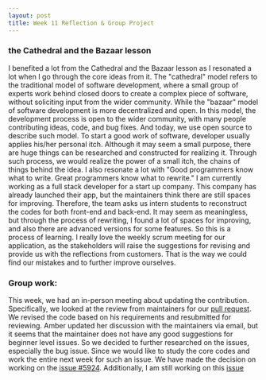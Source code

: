 ```yaml
---
layout: post
title: Week 11 Reflection & Group Project 
---
```


### the Cathedral and the Bazaar lesson
I benefited a lot from the Cathedral and the Bazaar lesson as I resonated a lot when I go through the core ideas from it. The "cathedral" model refers to the traditional model of software development, where a small group of experts work behind closed doors to create a complex piece of software, without soliciting input from the wider community. While the "bazaar" model of software development is more decentralized and open. In this model, the development process is open to the wider community, with many people contributing ideas, code, and bug fixes. And today, we use open source to describe such model. <!--more-->To start a good work of software, developer usually applies his/her personal itch. Although it may seem a small purpose, there are huge things can be researched and constructed for realizing it. Through such process, we would realize the power of a small itch, the chains of things behind the idea. I also resonate a lot with "Good programmers know what to write. Great programmers know what to rewrite." I am currently working as a full stack developer for a start up company. This company has already launched their app, but the maintainers think there are still spaces for improving. Therefore, the team asks us intern students to reconstruct the codes for both front-end and back-end. It may seem as meaningless, but through the process of rewriting, I found a lot of spaces for improving, and also there are advanced versions for some features. So this is a process of learning. I really love the weekly scrum meeting for our application, as the stakeholders will raise the suggestions for revising and provide us with the reflections from customers. That is the way we could find our mistakes and to further improve ourselves.

### Group work: 
This week, we had an in-person meeting about updating the contribution. Specifically, we looked at the review from maintainers for our [pull request](https://github.com/processing/p5.js/pull/6095). We revised the code based on his requirements and resubmitted for reviewing. Amber updated her discussion with the maintainers via email, but it seems that the maintainer does not have any good suggestions for beginner level issues. So we decided to further researched on the issues, especially the bug issue. Since we would like to study the core codes and work the entire next week for such an issue. We have made the decision on working on the [issue #5924](https://github.com/processing/p5.js/issues/5924). Additionally, I am still working on this [issue](https://github.com/processing/p5.js/issues/6008)